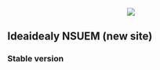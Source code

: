 <p align="center"><img src="https://laravel.com/assets/img/components/logo-laravel.svg"></p>

## Ideaidealy NSUEM (new site)

### Stable version
